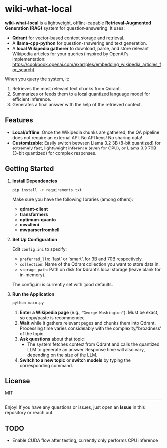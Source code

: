 

# wiki-what-local

**wiki-what-local** is a lightweight, offline-capable **Retrieval-Augmented Generation (RAG)** system for question-answering. It uses:

- **Qdrant** for vector-based context storage and retrieval.
- A **llama-cpp-python** for question-answering and text generation.
- A **local Wikipedia gatherer** to download, parse, and store relevant Wikipedia articles for your queries (inspired by OpenAI's implementation: https://cookbook.openai.com/examples/embedding_wikipedia_articles_for_search).

When you query the system, it:
1. Retrieves the most relevant text chunks from Qdrant.
2. Summarizes or feeds them to a local quantized language model for efficient inference.
3. Generates a final answer with the help of the retrieved context.

## Features

- **Local/offline**: Once the Wikipedia chunks are gathered, the QA pipeline does not require an external API.  No API keys!  No sharing data!
- **Customizable**: Easily switch between Llama 3.2 3B (8-bit quantized) for extremely fast, lightweight inference (even for CPU), or Llama 3.3 70B (3-bit quantized) for complex responses.

## Getting Started

1. **Install Dependencies**

   ```bash
   pip install -r requirements.txt
   ```
   Make sure you have the following libraries (among others):
   - **qdrant-client**
   - **transformers**
   - **optimum-quanto**  
   - **mwclient**  
   - **mwparserfromhell**  

2. **Set Up Configuration**

   Edit `config.ini` to specify:
   - `preferred_llm`: 'fast' or 'smart', for 3B and 70B respectively.
   - `collection`: Name of the Qdrant collection you want to store data in.
   - `storage_path`: Path on disk for Qdrant’s local storage (leave blank for in-memory).
     
   The config.ini is currently set with good defaults.

3. **Run the Application**

   ```bash
   python main.py
   ```
   1. **Enter a Wikipedia page** (e.g., `"George Washington"`).  Must be exact, so copy/paste is recommended.
   2. **Wait** while it gathers relevant pages and chunks them into Qdrant.  Processing time varies considerably with the complexity/'broadness' of the topic.
   3. **Ask questions** about that topic:
      - The system fetches context from Qdrant and calls the quantized LLM to generate an answer.  Response time will also vary, depending on the size of the LLM.
   4. **Switch to a new topic** or **switch models** by typing the corresponding command.


## License

[MIT](https://opensource.org/licenses/MIT)

---

Enjoy! If you have any questions or issues, just open an **Issue** in this repository or reach out.

## TODO

- Enable CUDA flow after testing, currently only performs CPU inference

